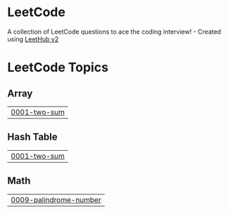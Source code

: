# LeetCode
A collection of LeetCode questions to ace the coding interview! - Created using [LeetHub v2](https://github.com/arunbhardwaj/LeetHub-2.0)

<!---LeetCode Topics Start-->
# LeetCode Topics
## Array
|  |
| ------- |
| [0001-two-sum](https://github.com/OsalWick/LeetCode/tree/master/0001-two-sum) |
## Hash Table
|  |
| ------- |
| [0001-two-sum](https://github.com/OsalWick/LeetCode/tree/master/0001-two-sum) |
## Math
|  |
| ------- |
| [0009-palindrome-number](https://github.com/OsalWick/LeetCode/tree/master/0009-palindrome-number) |
<!---LeetCode Topics End-->